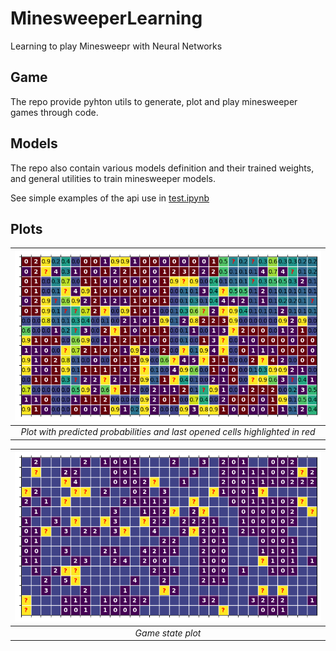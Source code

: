 # MinesweeperLearning
Learning to play Minesweepr with Neural Networks

## Game

The repo provide pyhton utils to generate, plot and play minesweeper games through code.

## Models

The repo also contain various models definition and their trained weights, and general utilities to train minesweeper models.

See simple examples of the api use in [test.ipynb](test.ipynb)

## Plots

| ![plot](./.readme/highlights_and_ps.png) | 
|:--:| 
| *Plot with predicted probabilities and last opened cells highlighted in red* |

| ![plot](./.readme/game_state.png) | 
|:--:| 
| *Game state plot* |

